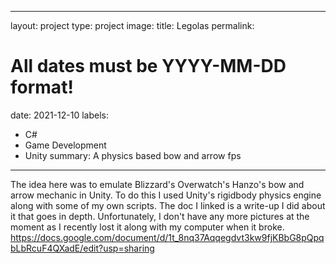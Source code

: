
---
layout: project
type: project
image: 
title: Legolas
permalink: 
# All dates must be YYYY-MM-DD format!
date: 2021-12-10
labels:
  - C#
  - Game Development
  - Unity
summary: A physics based bow and arrow fps
---

<div class="ui small rounded images">

</div>

The idea here was to emulate Blizzard's Overwatch's Hanzo's bow and arrow mechanic in Unity. To do this I used Unity's rigidbody physics engine along with some of my own scripts.
The doc I linked is a write-up I did about it that goes in depth. Unfortunately, I don't have any more pictures at the moment as I recently lost it along with my computer when it broke. 
https://docs.google.com/document/d/1t_8nq37Aqqegdvt3kw9fjKBbG8pQpqbLbRcuF4QXadE/edit?usp=sharing
